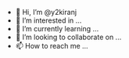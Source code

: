- 👋 Hi, I’m @y2kiranj
- 👀 I’m interested in ...
- 🌱 I’m currently learning ...
- 💞️ I’m looking to collaborate on ...
- 📫 How to reach me ...

<!---
y2kiranj/y2kiranj is a ✨ special ✨ repository because its `README.md` (this file) appears on your GitHub profile.
You can click the Preview link to take a look at your changes.
--->
